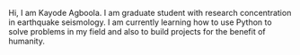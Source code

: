 Hi, I am Kayode Agboola. I am graduate student with research concentration in earthquake seismology.
I am currently learning how to use Python to solve problems in my field and also to build projects for the benefit of humanity.
